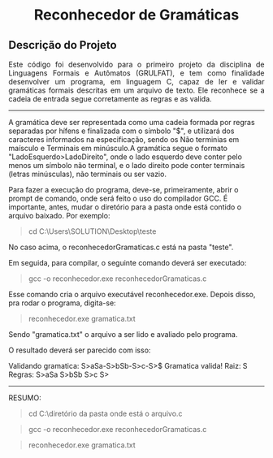 <h1 align="center"> Reconhecedor de Gramáticas </h1>

## Descrição do Projeto
<p align="justify">
 Este código foi desenvolvido para o primeiro projeto da disciplina de Linguagens Formais e Autômatos (GRULFAT), e tem como finalidade desenvolver um programa, em linguagem C, 
capaz de ler e validar gramáticas formais descritas em um arquivo de texto. 
Ele reconhece se a cadeia de entrada segue corretamente as regras e 
as valida.

--------------------------------------------------------------------------
 A gramática deve ser representada como uma cadeia formada por regras
 separadas por hífens e finalizada com o símbolo "$", e utilizará dos 
caracteres informados na especificação, sendo os Não terminias em maísculo e
Terminais em minúsculo.A gramática segue o formato "LadoEsquerdo>LadoDireito",
onde o lado esquerdo deve conter pelo menos um símbolo
não terminal, e o lado direito pode conter terminais (letras minúsculas), 
não terminais ou ser vazio.

Para fazer a execução do programa, deve-se, primeiramente, abrir o prompt de comando, onde será 
feito o uso do compilador GCC. É importante, antes, mudar o diretório para a 
pasta onde está contido o arquivo baixado. Por exemplo:

> cd C:\Users\SOLUTION\Desktop\teste

No caso acima, o reconhecedorGramaticas.c está na pasta "teste".

Em seguida, para compilar, o seguinte comando deverá ser executado:

> gcc -o reconhecedor.exe reconhecedorGramaticas.c

Esse comando cria o arquivo executável reconhecedor.exe. Depois disso,
pra rodar o programa, digita-se:

> reconhecedor.exe gramatica.txt

Sendo "gramatica.txt" o arquivo a ser lido e avaliado pelo programa.

O resultado deverá ser parecido com isso:

Validando gramatica: S>aSa-S>bSb-S>c-S>$
Gramatica valida!
Raiz: S
Regras:
  S>aSa
  S>bSb
  S>c
  S>

--------------------------------------------------------------------------

RESUMO:

> cd C:\diretório da pasta onde está o arquivo.c

> gcc -o reconhecedor.exe reconhecedorGramaticas.c

> reconhecedor.exe gramatica.txt

</p>
